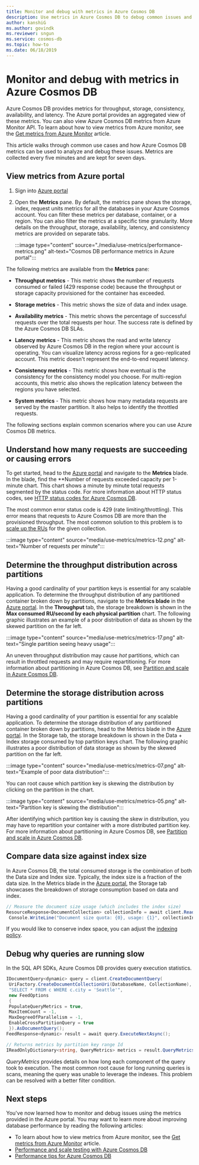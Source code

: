 ```yaml
---
title: Monitor and debug with metrics in Azure Cosmos DB
description: Use metrics in Azure Cosmos DB to debug common issues and monitor the database.
author: kanshiG
ms.author: govindk
ms.reviewer: sngun
ms.service: cosmos-db
ms.topic: how-to
ms.date: 06/18/2019
---
```

# Monitor and debug with metrics in Azure Cosmos DB

Azure Cosmos DB provides metrics for throughput, storage, consistency, availability, and latency. The Azure portal provides an aggregated view of these metrics. You can also view Azure Cosmos DB metrics from Azure Monitor API. To learn about how to view metrics from Azure monitor, see the [Get metrics from Azure Monitor](cosmos-db-azure-monitor-metrics.md) article. 

This article walks through common use cases and how Azure Cosmos DB metrics can be used to analyze and debug these issues. Metrics are collected every five minutes and are kept for seven days.

## View metrics from Azure portal

1. Sign into [Azure portal](https://portal.azure.com/)

1. Open the **Metrics** pane. By default, the metrics pane shows the storage, index, request units metrics for all the databases in your Azure Cosmos account. You can filter these metrics per database, container, or a region. You can also filter the metrics at a specific time granularity. More details on the throughput, storage, availability, latency, and consistency metrics are provided on separate tabs. 

   :::image type="content" source="./media/use-metrics/performance-metrics.png" alt-text="Cosmos DB performance metrics in Azure portal":::

The following metrics are available from the **Metrics** pane: 

* **Throughput metrics** - This metric shows the number of requests consumed or failed (429 response code) because the throughput or storage capacity provisioned for the container has exceeded.

* **Storage metrics** - This metric shows the size of data and index usage.

* **Availability metrics** - This metric shows the percentage of successful requests over the total requests per hour. The success rate is defined by the Azure Cosmos DB SLAs.

* **Latency metrics** - This metric shows the read and write latency observed by Azure Cosmos DB in the region where your account is operating. You can visualize latency across regions for a geo-replicated account. This metric doesn't represent the end-to-end request latency.

* **Consistency metrics** - This metric shows how eventual is the consistency for the consistency model you choose. For multi-region accounts, this metric also shows the replication latency between the regions you have selected.

* **System metrics** - This metric shows how many metadata requests are served by the master partition. It also helps to identify the throttled requests.

The following sections explain common scenarios where you can use Azure Cosmos DB metrics. 

## Understand how many requests are succeeding or causing errors

To get started, head to the [Azure portal](https://portal.azure.com) and navigate to the **Metrics** blade. In the blade, find the **Number of requests exceeded capacity per 1-minute chart. This chart shows a minute by minute total requests segmented by the status code. For more information about HTTP status codes, see [HTTP status codes for Azure Cosmos DB](/rest/api/cosmos-db/http-status-codes-for-cosmosdb).

The most common error status code is 429 (rate limiting/throttling). This error means that requests to Azure Cosmos DB are more than the provisioned throughput. The most common solution to this problem is to [scale up the RUs](./set-throughput.md) for the given collection.

:::image type="content" source="media/use-metrics/metrics-12.png" alt-text="Number of requests per minute":::

## Determine the throughput distribution across partitions

Having a good cardinality of your partition keys is essential for any scalable application. To determine the throughput distribution of any partitioned container broken down by partitions, navigate to the **Metrics blade** in the [Azure portal](https://portal.azure.com). In the **Throughput** tab, the storage breakdown is shown in the **Max consumed RU/second by each physical partition** chart. The following graphic illustrates an example of a poor distribution of data as shown by the skewed partition on the far left.

:::image type="content" source="media/use-metrics/metrics-17.png" alt-text="Single partition seeing heavy usage":::

An uneven throughput distribution may cause *hot* partitions, which can result in throttled requests and may require repartitioning. For more information about partitioning in Azure Cosmos DB, see [Partition and scale in Azure Cosmos DB](./partition-data.md).

## Determine the storage distribution across partitions

Having a good cardinality of your partition is essential for any scalable application. To determine the storage distribution of any partitioned container broken down by partitions, head to the Metrics blade in the [Azure portal](https://portal.azure.com). In the Storage tab, the storage breakdown is shown in the Data + Index storage consumed by top partition keys chart. The following graphic illustrates a poor distribution of data storage as shown by the skewed partition on the far left.

:::image type="content" source="media/use-metrics/metrics-07.png" alt-text="Example of poor data distribution":::

You can root cause which partition key is skewing the distribution by clicking on the partition in the chart.

:::image type="content" source="media/use-metrics/metrics-05.png" alt-text="Partition key is skewing the distribution":::

After identifying which partition key is causing the skew in distribution, you may have to repartition your container with a more distributed partition key. For more information about partitioning in Azure Cosmos DB, see [Partition and scale in Azure Cosmos DB](./partition-data.md).

## Compare data size against index size

In Azure Cosmos DB, the total consumed storage is the combination of both the Data size and Index size. Typically, the index size is a fraction of the data size. In the Metrics blade in the [Azure portal](https://portal.azure.com), the Storage tab showcases the breakdown of storage consumption based on data and index.

```csharp
// Measure the document size usage (which includes the index size)  
ResourceResponse<DocumentCollection> collectionInfo = await client.ReadDocumentCollectionAsync(UriFactory.CreateDocumentCollectionUri("db", "coll"));
 Console.WriteLine("Document size quota: {0}, usage: {1}", collectionInfo.DocumentQuota, collectionInfo.DocumentUsage);
```

If you would like to conserve index space, you can adjust the [indexing policy](index-policy.md).

## Debug why queries are running slow

In the SQL API SDKs, Azure Cosmos DB provides query execution statistics.

```csharp
IDocumentQuery<dynamic> query = client.CreateDocumentQuery(
 UriFactory.CreateDocumentCollectionUri(DatabaseName, CollectionName),
 "SELECT * FROM c WHERE c.city = 'Seattle'",
 new FeedOptions
 {
 PopulateQueryMetrics = true,
 MaxItemCount = -1,
 MaxDegreeOfParallelism = -1,
 EnableCrossPartitionQuery = true
 }).AsDocumentQuery();
FeedResponse<dynamic> result = await query.ExecuteNextAsync();

// Returns metrics by partition key range Id
IReadOnlyDictionary<string, QueryMetrics> metrics = result.QueryMetrics;
```

*QueryMetrics* provides details on how long each component of the query took to execution. The most common root cause for long running queries is scans, meaning the query was unable to leverage the indexes. This problem can be resolved with a better filter condition.

## Next steps

You've now learned how to monitor and debug issues using the metrics provided in the Azure portal. You may want to learn more about improving database performance by reading the following articles:

* To learn about how to view metrics from Azure monitor, see the [Get metrics from Azure Monitor](cosmos-db-azure-monitor-metrics.md) article. 
* [Performance and scale testing with Azure Cosmos DB](performance-testing.md)
* [Performance tips for Azure Cosmos DB](performance-tips.md)
